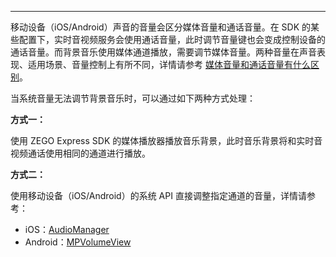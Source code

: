 <Title>为什么通过系统音量无法调节背景音乐？</Title>



---

移动设备（iOS/Android）声音的音量会区分媒体音量和通话音量。在 SDK 的某些配置下，实时音视频服务会使用通话音量，此时调节音量键也会变成控制设备的通话音量。而背景音乐使用媒体通道播放，需要调节媒体音量。两种音量在声音表现、适用场景、音量控制上有所不同，详情请参考 [媒体音量和通话音量有什么区别](https://doc-zh.zego.im/faq/system_volume)。

当系统音量无法调节背景音乐时，可以通过如下两种方式处理：

**方式一：**

使用 ZEGO Express SDK 的媒体播放器播放音乐背景，此时音乐背景将和实时音视频通话使用相同的通道进行播放。


**方式二：**

使用移动设备（iOS/Android）的系统 API 直接调整指定通道的音量，详情请参考：
- iOS：[AudioManager](https://developer.apple.com/documentation/mediaplayer/mpvolumeview) 
- Android：[MPVolumeView](https://developer.android.com/reference/android/media/AudioManager.html)
